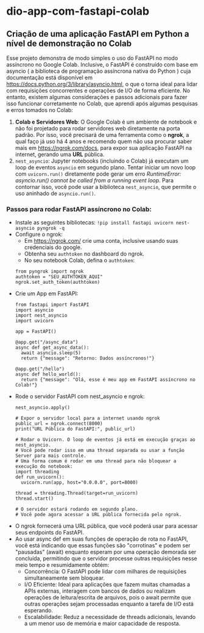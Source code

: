 # dio-app-com-fastapi-colab
## Criação de uma aplicação FastAPI em Python a nível de demonstração no Colab

Esse projeto demonstra de modo simples o uso do FastAPI no modo assíncrono no Google Colab. Inclusive, o FastAPI é construído com base em asyncio ( a biblioteca de programação assíncrona nativa do Python ) cuja documentação está disponível em https://docs.python.org/3/library/asyncio.html, o que o torna ideal para lidar com requisições concorrentes e operações de I/O de forma eficiente. No entanto, existem algumas considerações e passos adicionais para fazer isso funcionar corretamente no Colab, que aprendi após algumas pesquisas e erros tomados no Colab:
1. **Colab e Servidores Web**: O Google Colab é um ambiente de notebook e não foi projetado para rodar servidores web diretamente na porta padrão. Por isso, você precisará de uma ferramenta como o **ngrok**, a qual faço já uso há 4 anos e recomendo quem não usa procurar saber mais em https://ngrok.com/docs, para expor sua aplicação FastAPI na internet, gerando uma **URL** pública.
2. `nest_asyncio`: Jupyter notebooks (incluindo o Colab) já executam um loop de eventos `asyncio` em segundo plano. Tentar iniciar um novo loop com `uvicorn.run()` diretamente pode gerar um erro _RuntimeError: asyncio.run() cannot be called from a running event loop_. Para contornar isso, você pode usar a biblioteca `nest_asyncio`, que permite o uso aninhado de `asyncio.run()`.

### Passos para rodar FastAPI assíncrono no Colab:
- Instale as seguintes bibliotecas: `!pip install fastapi uvicorn nest-asyncio pyngrok -q`
- Configure o ngrok:
  * Em https://ngrok.com/ crie uma conta, inclusive usando suas credenciais do google.
  * Obtenha seu `authtoken` no dashboard do ngrok.
  * No seu notebook Colab, defina o `authtoken`:
  ```
  from pyngrok import ngrok
  authtoken = "SEU_AUTHTOKEN_AQUI"
  ngrok.set_auth_token(authtoken)
  ```
- Crie um App em FastAPI:
  ```
  from fastapi import FastAPI
  import asyncio
  import nest_asyncio
  import uvicorn
  
  app = FastAPI()
  
  @app.get("/async_data")
  async def get_async_data():
    await asyncio.sleep(5)
    return {"message": "Retorno: Dados assíncronos!"}
  
  @app.get("/hello")
  async def hello_world():
    return {"message": "Olá, esse é meu app em FastAPI assíncrono no Colab!"}
  ```
- Rode o servidor FastAPI com nest_asyncio e ngrok:
  ```
  nest_asyncio.apply()

  # Expor o servidor local para a internet usando ngrok
  public_url = ngrok.connect(8000)
  print("URL Pública do FastAPI:", public_url)
  
  # Rodar o Uvicorn. O loop de eventos já está em execução graças ao nest_asyncio.
  # Você pode rodar isso em uma thread separada ou usar a função Server para mais controle.
  # Uma forma comum é rodar em uma thread para não bloquear a execução do notebook:
  import threading
  def run_uvicorn():
    uvicorn.run(app, host="0.0.0.0", port=8000)
  
  thread = threading.Thread(target=run_uvicorn)
  thread.start()
  
  # O servidor estará rodando em segundo plano.
  # Você pode agora acessar a URL pública fornecida pelo ngrok.
  ```
- O ngrok fornecerá uma URL pública, que você poderá usar para acessar seus endpoints do FastAPI.
- Ao usar async def em suas funções de operação de rota no FastAPI, você está indicando que essas funções são "corrotinas" e podem ser "pausadas" (await) enquanto esperam por uma operação demorada ser concluída, permitindo que o servidor processe outras requisições nesse meio tempo e resumidamente obtém: 
  * Concorrência: O FastAPI pode lidar com milhares de requisições simultaneamente sem bloquear.
  * I/O Eficiente: Ideal para aplicações que fazem muitas chamadas a APIs externas, interagem com bancos de dados ou realizam operações de leitura/escrita de arquivos, pois o await permite que outras operações sejam processadas enquanto a tarefa de I/O está esperando.
  * Escalabilidade: Reduz a necessidade de threads adicionais, levando a um menor uso de memória e maior capacidade de resposta.
